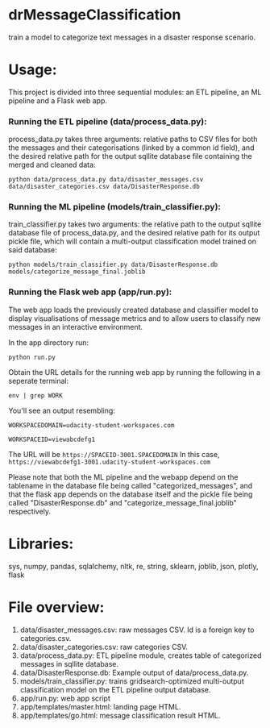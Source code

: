 # drMessageClassification
train a model to categorize text messages in a disaster response scenario.

# Usage:
This project is divided into three sequential modules: an ETL pipeline, an ML pipeline and a Flask web app.

### Running the ETL pipeline (data/process_data.py):
process_data.py takes three arguments: relative paths to CSV files for both the messages and their categorisations
(linked by a common id field), and the desired relative path for the output sqllite database file containing the merged
and cleaned data:

`python data/process_data.py data/disaster_messages.csv data/disaster_categories.csv data/DisasterResponse.db`

### Running the ML pipeline (models/train_classifier.py):
train_classifier.py takes two arguments: the relative path to the output sqllite database file of process_data.py, 
and the desired relative path for its output pickle file, which will contain a multi-output classification model trained on said database:

`python models/train_classifier.py data/DisasterResponse.db models/categorize_message_final.joblib`

### Running the Flask web app (app/run.py):
The web app loads the previously created database and classifier model to display visualisations of message metrics
and to allow users to classify new messages in an interactive environment.

In the app directory run:

`python run.py`

Obtain the URL details for the running web app by running the following in a seperate terminal:

`env | grep WORK`

You'll see an output resembling:

`WORKSPACEDOMAIN=udacity-student-workspaces.com`

`WORKSPACEID=viewabcdefg1`

The URL will be `https://SPACEID-3001.SPACEDOMAIN`
In this case, `https://viewabcdefg1-3001.udacity-student-workspaces.com`

Please note that both the ML pipeline and the webapp depend on the tablename in the database file being called "categorized_messages", 
and that the flask app depends on the database itself and the pickle file being called "DisasterResponse.db" and 
"categorize_message_final.joblib" respectively.

# Libraries:
sys, numpy, pandas, sqlalchemy, nltk, re, string, sklearn, joblib, json, plotly, flask

# File overview:
1. data/disaster_messages.csv: raw messages CSV. Id is a foreign key to categories.csv.
2. data/disaster_categories.csv: raw categories CSV.
3. data/process_data.py: ETL pipeline module, creates table of categorized messages in sqllite database.
4. data/DisasterResponse.db: Example output of data/process_data.py.
5. models/train_classifier.py: trains gridsearch-optimized multi-output classification model on the ETL pipeline output database.
6. app/run.py: web app script
7. app/templates/master.html: landing page HTML.
8. app/templates/go.html: message classification result HTML.
